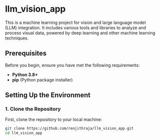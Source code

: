 # llm_vision_app

This is a machine learning project for vision and large language model (LLM) integration. It includes various tools and libraries to analyze and process visual data, powered by deep learning and other machine learning techniques.

## Prerequisites

Before you begin, ensure you have met the following requirements:

- **Python 3.8+**
- **pip** (Python package installer)

## Setting Up the Environment

### 1. Clone the Repository

First, clone the repository to your local machine:

```bash
git clone https://github.com/renjithraja/llm_vision_app.git
cd llm_vision_app

